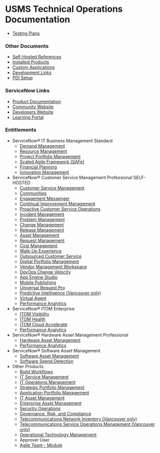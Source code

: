 # USMS Technical Operations Documentation

- [Testing Plans](./Testing-Plans/README.md)

### Other Documents

- [Self-Hosted References](./Self-Hosted.md)
- [Installed Products](./Installed-Products.md)
- [Custom Applications](./Custom-Applications.md)
- [Development Links](Development-Links.md)
- [PDI Setup](PDI-Setup.md)

### ServiceNow Links

- [Product Documentation](https://docs.servicenow.com/)
- [Community Website](https://community.servicenow.com/)
- [Developers Website](https://developer.servicenow.com/)
- [Learning Portal](https://nowlearning.service-now.com/)

### Entitlements

- ServiceNow® IT Business Management Standard
  - [Demand Management](https://docs.servicenow.com/bundle/utah-it-business-management/page/product/planning-and-policy/concept/c_DemandManagement.html)
  - [Resource Management](https://docs.servicenow.com/bundle/utah-it-business-management/page/product/resource-management/concept/c_ResourceManagement.html)
  - [Project Portfolio Management](https://docs.servicenow.com/bundle/utah-it-business-management/page/product/project-portfolio-suite/concept/c_ProjectPortfolioSuite.html)
  - [Scaled Agile Framework (SAFe)](https://docs.servicenow.com/bundle/utah-it-business-management/page/product/agile-SAFe/concept/SAFeoverview.html)
  - [Financial Planning](https://docs.servicenow.com/bundle/utah-it-business-management/page/product/project-management/concept/financials-prj-wrkspc.html)
  - [Innovation Management](https://docs.servicenow.com/bundle/utah-it-business-management/page/product/innovation-management/concept/innovation-management.html)
- ServiceNow® Customer Service Management Professional SELF- HOSTED
  - [Customer Service Management](https://docs.servicenow.com/bundle/utah-customer-service-management/page/product/customer-service-management/concept/c_CustomerServiceManagement.html)
  - [Communities](https://docs.servicenow.com/bundle/utah-customer-service-management/page/product/customer-communities/reference/servicenow-communities.html)
  - [Engagement Messenger](https://docs.servicenow.com/bundle/utah-customer-service-management/page/product/customer-service-management/concept/engagement-center.html)
  - [Continual Improvement Management](https://docs.servicenow.com/bundle/utah-customer-service-management/page/product/customer-service-management/concept/csm-continual-improvement-mgmt.html)
  - [Proactive Customer Service Operations](https://docs.servicenow.com/bundle/utah-customer-service-management/page/product/customer-service-management/concept/proactive-service-operations.html)
  - [Incident Management](https://docs.servicenow.com/bundle/utah-it-service-management/page/product/incident-management/concept/c_IncidentManagement.html)
  - [Problem Management](https://docs.servicenow.com/bundle/utah-it-service-management/page/product/problem-management/concept/c_ProblemManagement.html)
  - [Change Management](https://docs.servicenow.com/bundle/utah-it-service-management/page/product/change-management/concept/c_ITILChangeManagement.html)
  - [Release Management](https://docs.servicenow.com/bundle/utah-it-service-management/page/product/release-management/concept/c_ITILReleaseManagement.html)
  - [Asset Management](https://docs.servicenow.com/bundle/utah-it-service-management/page/product/asset-management/concept/c_AssetManagement.html)
  - [Request Management](https://docs.servicenow.com/bundle/utah-it-service-management/page/product/planning-and-policy/concept/c_RequestManagement.html)
  - [Cost Management](https://docs.servicenow.com/bundle/utah-it-business-management/page/product/cost-management/reference/r_CostManagement.html)
  - [Walk-Up Experience](https://docs.servicenow.com/bundle/utah-customer-service-management/page/product/customer-service-management/concept/csm-walkup-experience.html)
  - [Outsourced Customer Service](https://docs.servicenow.com/bundle/utah-customer-service-management/page/product/customer-service-management/concept/outsourced-service-provider.html)
  - [Digital Portfolio Management](https://docs.servicenow.com/bundle/utah-it-service-management/page/product/digital-portfolio-management/concept/dpm-landing.html)
  - [Vendor Management Workspace](https://docs.servicenow.com/bundle/utah-it-service-management/page/product/vendor-management-workspace/concept/vendor-management-workspace.html)
  - [DevOps Change Velocity](https://docs.servicenow.com/bundle/utah-devops/page/product/enterprise-dev-ops/concept/devops-landing-page-new.html)
  - [App Engine Studio](https://docs.servicenow.com/bundle/sandiego-application-development/page/build/app-engine-studio/concept/aes-overview.html)
  - [Mobile Publishing](https://docs.servicenow.com/bundle/utah-mobile/page/administer/tablet-mobile-ui/concept/mobile-publishing.html)
  - [Universal Request Pro](https://docs.servicenow.com/bundle/utah-employee-service-management/page/product/universal-request/reference/installed-with-ur.html)
  - [Predictive Intelligence (Vancouver only)](https://docs.servicenow.com/bundle/vancouver-release-notes/page/release-notes/analytics-intelligence-reporting/predictive-intelligence-rn.html)
  - [Virtual Agent](https://docs.servicenow.com/csh?topicname=virtual-agent-landing-page&version=utah&pubname=utah-servicenow-platform)
  - [Performance Analytics](https://docs.servicenow.com/bundle/utah-now-intelligence/page/use/performance-analytics/concept/r_PALandingPage.html)
- ServiceNow® ITOM Enterprise
  - [ITOM Visibility](https://docs.servicenow.com/bundle/utah-it-operations-management/page/product/it-operations-management/reference/itom-visibility-landing-page.html)
  - [ITOM Health](https://docs.servicenow.com/bundle/utah-it-operations-management/page/product/it-operations-management/reference/itom-health-landing-page.html)
  - [ITOM Cloud Accelerate](https://docs.servicenow.com/bundle/utah-it-operations-management/page/product/itom-governance/reference/itom-governance-landing-page.html)
  - [Performance Analytics](https://docs.servicenow.com/bundle/utah-now-intelligence/page/use/performance-analytics/concept/r_PALandingPage.html)
- ServiceNow® Hardware Asset Management Professional
  - [Hardware Asset Management](https://docs.servicenow.com/bundle/utah-it-asset-management/page/product/hardware-asset-management/reference/ham-landing-page.html)
  - [Performance Analytics](https://docs.servicenow.com/bundle/utah-now-intelligence/page/use/performance-analytics/concept/r_PALandingPage.html)
- ServiceNow® Software Asset Management
  - [Software Asset Management](https://docs.servicenow.com/bundle/utah-it-asset-management/page/product/software-asset-management2/concept/c_SoftwareAssetMgmt.html)
  - [Software Spend Detection](https://docs.servicenow.com/bundle/utah-it-asset-management/page/product/software-asset-management2/concept/software-spend-detection.html)
- Other Products
  - [Build Workflows](https://docs.servicenow.com/bundle/utah-build-workflows/page/administer/build-workflows/concept/build-workflows.html)
  - [IT Service Management](https://docs.servicenow.com/bundle/utah-it-service-management/page/product/it-service-management/reference/r_ITServiceManagement.html)
  - [IT Operations Management](https://docs.servicenow.com/bundle/utah-it-operations-management)
  - [Strategic Portfolio Management](https://docs.servicenow.com/bundle/utah-it-business-management)
  - [Application Portfolio Management](https://docs.servicenow.com/bundle/utah-application-portfolio-management)
  - [IT Asset Management](https://docs.servicenow.com/bundle/utah-it-asset-management)
  - [Enterprise Asset Management](https://docs.servicenow.com/bundle/utah-it-asset-management/page/product/enterprise-asset-management/concept/enterprise-asset-management.html)
  - [Security Operations](https://docs.servicenow.com/bundle/utah-security-management)
  - [Governance, Risk, and Compliance](https://docs.servicenow.com/bundle/utah-governance-risk-compliance)
  - [Telecommunications Network Inventory (Vancouver only)](https://docs.servicenow.com/bundle/vancouver-telecom-network-inventory/page/product/tmt-telecom-network-inventory/concept/telecom-network-inventory.html)
  - [Telecommunications Service Operations Management (Vancouver only)](https://docs.servicenow.com/bundle/vancouver-telecom-service-ops/page/product/tmt-telecom-service-operations-mgt/concept/telecom-service-operations-mgt-overview.html)
  - [Operational Technology Management](https://docs.servicenow.com/bundle/utah-operational-technology)
  - Approver User
  - [Agile Team - Module](https://docs.servicenow.com/bundle/utah-it-business-management/page/product/agile-development/concept/agile-development.html)
